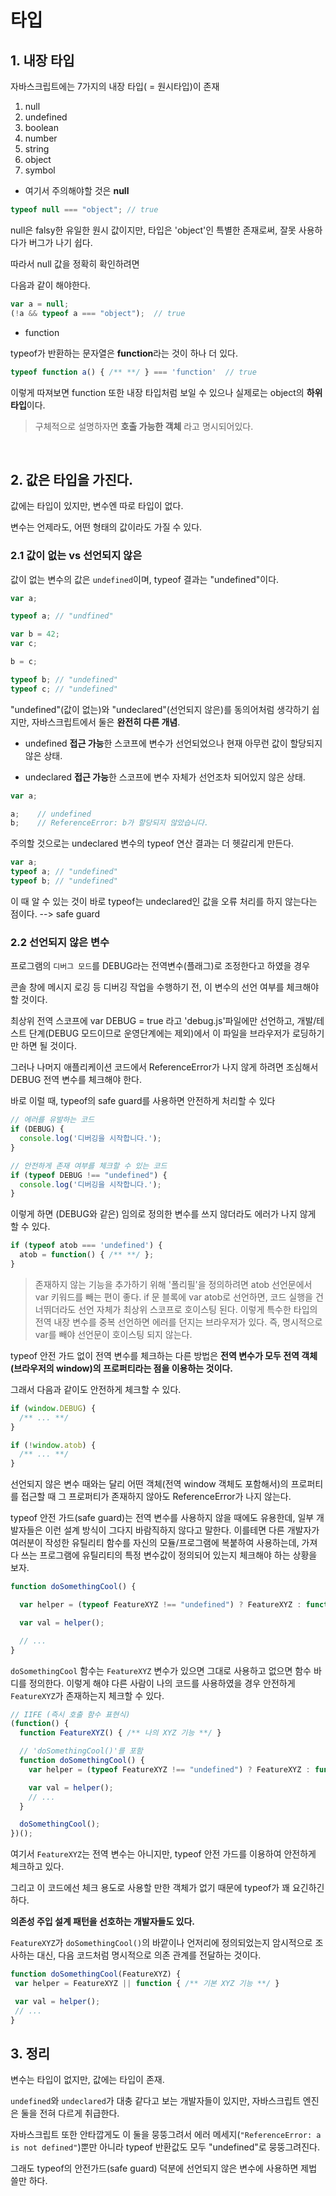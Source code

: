 # 타입

## 1. 내장 타입

자바스크립트에는 7가지의 내장 타입( = 원시타입)이 존재

1. null
2. undefined
3. boolean
4. number
5. string
6. object
7. symbol

* 여기서 주의해야할 것은 **null**

```js
typeof null === "object"; // true
```

null은 falsy한 유일한 원시 값이지만, 타입은 'object'인 특별한 존재로써, 잘못 사용하다가 버그가 나기 쉽다.

따라서 null 값을 정확히 확인하려면

다음과 같이 해야한다.

```js
var a = null;
(!a && typeof a === "object");  // true
```


* function

typeof가 반환하는 문자열은 **function**라는 것이 하나 더 있다.

```js
typeof function a() { /** **/ } === 'function'  // true
```

이렇게 따져보면 function 또한 내장 타입처럼 보일 수 있으나 실제로는 object의 **하위 타입**이다.

> 구체적으로 설명하자면 **호출 가능한 객체** 라고 명시되어있다.

<br/>

## 2. 값은 타입을 가진다.

값에는 타입이 있지만, 변수엔 따로 타입이 없다.

변수는 언제라도, 어떤 형태의 값이라도 가질 수 있다.


### 2.1 값이 없는 vs 선언되지 않은

값이 없는 변수의 값은 `undefined`이며, typeof 결과는 "undefined"이다.

```js
var a;

typeof a; // "undfined"

var b = 42;
var c;

b = c;

typeof b; // "undefined"
typeof c; // "undefined"
```

"undefined"(값이 없는)와 "undeclared"(선언되지 않은)를 동의어처럼 생각하기 쉽지만, 자바스크립트에서 둘은 **완전히 다른 개념**.

* undefined
**접근 가능**한 스코프에 변수가 선언되었으나 현재 아무런 값이 할당되지 않은 상태.

* undeclared
**접근 가능**한 스코프에 변수 자체가 선언조차 되어있지 않은 상태.

```js
var a;

a;    // undefined
b;    // ReferenceError: b가 할당되지 않았습니다.
```

주의할 것으로는 undeclared 변수의 typeof 연산 결과는 더 헷갈리게 만든다.

```js
var a;
typeof a; // "undefined"
typeof b; // "undefined"
```

이 때 알 수 있는 것이 바로 typeof는 undeclared인 값을 오류 처리를 하지 않는다는 점이다. --> safe guard

### 2.2 선언되지 않은 변수

프로그램의 `디버그 모드`를 DEBUG라는 전역변수(플래그)로 조정한다고 하였을 경우

콘솔 창에 메시지 로깅 등 디버깅 작업을 수행하기 전, 이 변수의 선언 여부를 체크해야할 것이다.

최상위 전역 스코프에 var DEBUG = true 라고 'debug.js'파일에만 선언하고, 개발/테스트 단계(DEBUG 모드이므로 운영단계에는 제외)에서 이 파일을 브라우저가 로딩하기만 하면 될 것이다.

그러나 나머지 애플리케이션 코드에서 ReferenceError가 나지 않게 하려면 조심해서 DEBUG 전역 변수를 체크해야 한다.

바로 이럴 때, typeof의 safe guard를 사용하면 안전하게 처리할 수 있다

```js
// 에러를 유발하는 코드
if (DEBUG) {
  console.log('디버깅을 시작합니다.');
}

// 안전하게 존재 여부를 체크할 수 있는 코드
if (typeof DEBUG !== "undefined") {
  console.log('디버깅을 시작합니다.');
}
```

이렇게 하면 (DEBUG와 같은) 임의로 정의한 변수를 쓰지 않더라도 에러가 나지 않게 할 수 있다.

```js
if (typeof atob === 'undefined') {
  atob = function() { /** **/ };
}
```

> 존재하지 않는 기능을 추가하기 위해 '폴리필'을 정의하려면 atob 선언문에서 var 키워드를 빼는 편이 좋다. if 문 블록에 var atob로 선언하면, 코드 실행을 건너뛰더라도 선언 자체가 최상위 스코프로 호이스팅 된다. 이렇게 특수한 타입의 전역 내장 변수를 중복 선언하면 에러를 던지는 브라우저가 있다. 즉, 명시적으로 var를 빼야 선언문이 호이스팅 되지 않는다.

typeof 안전 가드 없이 전역 변수를 체크하는 다른 방법은 **전역 변수가 모두 전역 객체(브라우저의 window)의 프로퍼티라는 점을 이용하는 것이다.**

그래서 다음과 같이도 안전하게 체크할 수 있다.

```js
if (window.DEBUG) {
  /** ... **/
}

if (!window.atob) {
  /** ... **/
}
```

선언되지 않은 변수 때와는 달리 어떤 객체(전역 window 객체도 포함해서)의 프로퍼티를 접근할 때 그 프로퍼티가 존재하지 않아도 ReferenceError가 나지 않는다.

typeof 안전 가드(safe guard)는 전역 변수를 사용하지 않을 때에도 유용한데, 일부 개발자들은 이런 설계 방식이 그다지 바람직하지 않다고 말한다. 이를테면 다른 개발자가 여러분이 작성한 유틸리티 함수를 자신의 모듈/프로그램에 복붙하여 사용하는데, 가져다 쓰는 프로그램에 유틸리티의 특정 변수값이 정의되어 있는지 체크해야 하는 상황을 보자.

```js
function doSomethingCool() {

  var helper = (typeof FeatureXYZ !== "undefined") ? FeatureXYZ : function() { /** 기본 XYZ 기능 **/}

  var val = helper();

  // ...
}
```

``doSomethingCool`` 함수는 ``FeatureXYZ`` 변수가 있으면 그대로 사용하고 없으면 함수 바디를 정의한다. 이렇게 해야 다른 사람이 나의 코드를 사용하였을 경우 안전하게 ``FeatureXYZ``가 존재하는지 체크할 수 있다.

```js
// IIFE (즉시 호출 함수 표현식)
(function() {
  function FeatureXYZ() { /** 나의 XYZ 기능 **/ }

  // 'doSomethingCool()'를 포함
  function doSomethingCool() {
    var helper = (typeof FeatureXYZ !== "undefined") ? FeatureXYZ : function() {/** 기본 XYZ 기능 **/};

    var val = helper();
    // ...
  }

  doSomethingCool();
})();
```

여기서 ``FeatureXYZ``는 전역 변수는 아니지만, typeof 안전 가드를 이용하여 안전하게 체크하고 있다.

그리고 이 코드에선 체크 용도로 사용할 만한 객체가 없기 때문에 typeof가 꽤 요긴하긴 하다.

**의존성 주입 설계 패턴을 선호하는 개발자들도 있다.**

 ``FeatureXYZ``가 ``doSomethingCool()``의 바깥이나 언저리에 정의되었는지 암시적으로 조사하는 대신, 다음 코드처럼 명시적으로 의존 관계를 전달하는 것이다.

 ```js
function doSomethingCool(FeatureXYZ) {
  var helper = FeatureXYZ || function { /** 기본 XYZ 기능 **/ }

  var val = helper();
  // ...
}
 ```

## 3. 정리

변수는 타입이 없지만, 값에는 타입이 존재.

``undefined``와 ``undeclared``가 대충 같다고 보는 개발자들이 있지만, 자바스크립트 엔진은 둘을 전혀 다르게 취급한다.

자바스크립트 또한 안타깝게도 이 둘을 뭉뚱그려서 에러 메세지(``"ReferenceError: a is not defined"``)뿐만 아니라 typeof 반환값도 모두 "undefined"로 뭉뚱그려진다.

그래도 typeof의 안전가드(safe guard) 덕분에 선언되지 않은 변수에 사용하면 제법 쓸만 하다.
